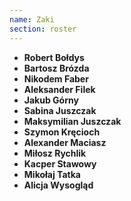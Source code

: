 ```yaml
---
name: Zaki
section: roster
---
```

  * **Robert Bołdys**
  * **Bartosz Brózda**
  * **Nikodem Faber**
  * **Aleksander Filek**
  * **Jakub Górny**
  * **Sabina Juszczak**
  * **Maksymilian Juszczak**
  * **Szymon Kręcioch**
  * **Alexander Maciasz**
  * **Miłosz Rychlik**
  * **Kacper Stawowy**
  * **Mikołaj Tatka**
  * **Alicja Wysogląd**

